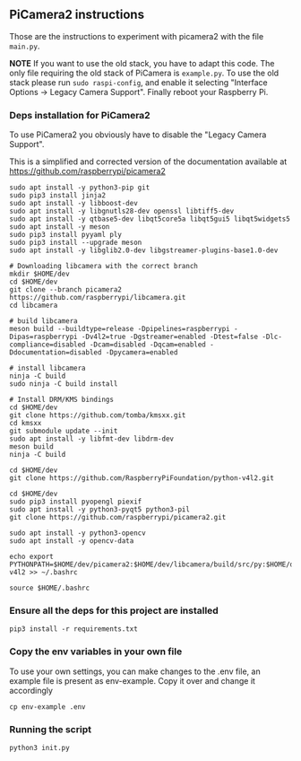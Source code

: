## PiCamera2 instructions
Those are the instructions to experiment with picamera2 with the file `main.py`.

**NOTE**
If you want to use the old stack, you have to adapt this code.
The only file requiring the old stack of PiCamera is `example.py`.
To use the old stack please run `sudo raspi-config`, and enable it selecting "Interface Options -> Legacy Camera Support".
Finally reboot your Raspberry Pi.

### Deps installation for PiCamera2

To use PiCamera2 you obviously have to disable the "Legacy Camera Support".

This is a simplified and corrected version of the documentation
available at https://github.com/raspberrypi/picamera2


    sudo apt install -y python3-pip git
    sudo pip3 install jinja2
    sudo apt install -y libboost-dev
    sudo apt install -y libgnutls28-dev openssl libtiff5-dev
    sudo apt install -y qtbase5-dev libqt5core5a libqt5gui5 libqt5widgets5
    sudo apt install -y meson
    sudo pip3 install pyyaml ply
    sudo pip3 install --upgrade meson
    sudo apt install -y libglib2.0-dev libgstreamer-plugins-base1.0-dev

    # Downloading libcamera with the correct branch
    mkdir $HOME/dev
    cd $HOME/dev
    git clone --branch picamera2 https://github.com/raspberrypi/libcamera.git
    cd libcamera

    # build libcamera
    meson build --buildtype=release -Dpipelines=raspberrypi -Dipas=raspberrypi -Dv4l2=true -Dgstreamer=enabled -Dtest=false -Dlc-compliance=disabled -Dcam=disabled -Dqcam=enabled -Ddocumentation=disabled -Dpycamera=enabled

    # install libcamera
    ninja -C build
    sudo ninja -C build install

    # Install DRM/KMS bindings 
    cd $HOME/dev
    git clone https://github.com/tomba/kmsxx.git
    cd kmsxx
    git submodule update --init
    sudo apt install -y libfmt-dev libdrm-dev
    meson build
    ninja -C build

    cd $HOME/dev
    git clone https://github.com/RaspberryPiFoundation/python-v4l2.git

    cd $HOME/dev
    sudo pip3 install pyopengl piexif
    sudo apt install -y python3-pyqt5 python3-pil
    git clone https://github.com/raspberrypi/picamera2.git

    sudo apt install -y python3-opencv
    sudo apt install -y opencv-data

    echo export PYTHONPATH=$HOME/dev/picamera2:$HOME/dev/libcamera/build/src/py:$HOME/dev/kmsxx/build/py:$HOME/dev/python-v4l2 >> ~/.bashrc

    source $HOME/.bashrc

### Ensure all the deps for this project are installed

    pip3 install -r requirements.txt


### Copy the env variables in your own file

To use your own settings, you can make changes to the .env file, an example file is present as env-example.
Copy it over and change it accordingly

    cp env-example .env

### Running the script

    python3 init.py